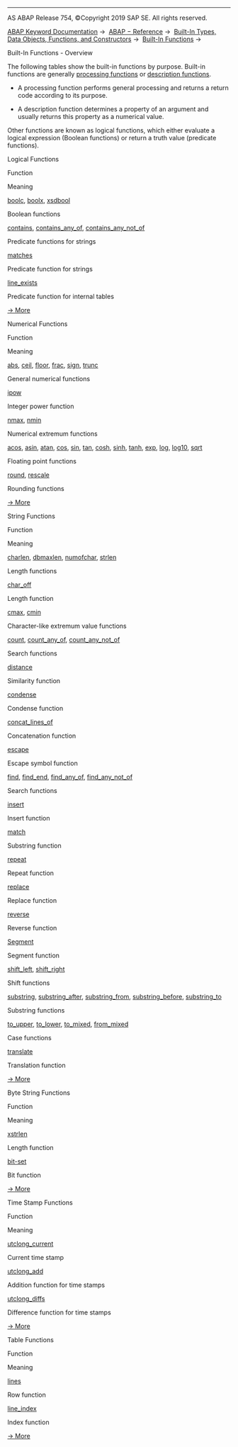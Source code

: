   

* * *

AS ABAP Release 754, ©Copyright 2019 SAP SE. All rights reserved.

[ABAP Keyword Documentation](https://help.sap.com/doc/abapdocu_754_index_htm/7.54/en-US/abenabap.htm) →  [ABAP − Reference](https://help.sap.com/doc/abapdocu_754_index_htm/7.54/en-US/abenabap_reference.htm) →  [Built-In Types, Data Objects, Functions, and Constructors](https://help.sap.com/doc/abapdocu_754_index_htm/7.54/en-US/abenbuilt_in.htm) →  [Built-In Functions](https://help.sap.com/doc/abapdocu_754_index_htm/7.54/en-US/abenbuilt_in_functions.htm) → 

Built-In Functions - Overview

The following tables show the built-in functions by purpose. Built-in functions are generally [processing functions](https://help.sap.com/doc/abapdocu_754_index_htm/7.54/en-US/abenprocess_function_glosry.htm "Glossary Entry") or [description functions](https://help.sap.com/doc/abapdocu_754_index_htm/7.54/en-US/abendescription_function_glosry.htm "Glossary Entry").

-   A processing function performs general processing and returns a return code according to its purpose.

-   A description function determines a property of an argument and usually returns this property as a numerical value.

Other functions are known as logical functions, which either evaluate a logical expression (Boolean functions) or return a truth value (predicate functions).

Logical Functions

Function

Meaning

[boolc](https://help.sap.com/doc/abapdocu_754_index_htm/7.54/en-US/abenboole_functions.htm), [boolx](https://help.sap.com/doc/abapdocu_754_index_htm/7.54/en-US/abenboole_functions.htm), [xsdbool](https://help.sap.com/doc/abapdocu_754_index_htm/7.54/en-US/abenboole_functions.htm)

Boolean functions

[contains](https://help.sap.com/doc/abapdocu_754_index_htm/7.54/en-US/abencontains_functions.htm), [contains\_any\_of](https://help.sap.com/doc/abapdocu_754_index_htm/7.54/en-US/abencontains_functions.htm), [contains\_any\_not\_of](https://help.sap.com/doc/abapdocu_754_index_htm/7.54/en-US/abencontains_functions.htm)

Predicate functions for strings

[matches](https://help.sap.com/doc/abapdocu_754_index_htm/7.54/en-US/abenmatches_functions.htm)

Predicate function for strings

[line\_exists](https://help.sap.com/doc/abapdocu_754_index_htm/7.54/en-US/abenline_exists_function.htm)

Predicate function for internal tables

[→ More](https://help.sap.com/doc/abapdocu_754_index_htm/7.54/en-US/abenlogic_functions.htm)

Numerical Functions

Function

Meaning

[abs](https://help.sap.com/doc/abapdocu_754_index_htm/7.54/en-US/abennumerical_functions.htm), [ceil](https://help.sap.com/doc/abapdocu_754_index_htm/7.54/en-US/abennumerical_functions.htm), [floor](https://help.sap.com/doc/abapdocu_754_index_htm/7.54/en-US/abennumerical_functions.htm), [frac](https://help.sap.com/doc/abapdocu_754_index_htm/7.54/en-US/abennumerical_functions.htm), [sign](https://help.sap.com/doc/abapdocu_754_index_htm/7.54/en-US/abennumerical_functions.htm), [trunc](https://help.sap.com/doc/abapdocu_754_index_htm/7.54/en-US/abennumerical_functions.htm)

General numerical functions

[ipow](https://help.sap.com/doc/abapdocu_754_index_htm/7.54/en-US/abenpower_function.htm)

Integer power function

[nmax](https://help.sap.com/doc/abapdocu_754_index_htm/7.54/en-US/abennmax_nmin_functions.htm), [nmin](https://help.sap.com/doc/abapdocu_754_index_htm/7.54/en-US/abennmax_nmin_functions.htm)

Numerical extremum functions

[acos](https://help.sap.com/doc/abapdocu_754_index_htm/7.54/en-US/abenfloating_point_functions.htm), [asin](https://help.sap.com/doc/abapdocu_754_index_htm/7.54/en-US/abenfloating_point_functions.htm), [atan](https://help.sap.com/doc/abapdocu_754_index_htm/7.54/en-US/abenfloating_point_functions.htm), [cos](https://help.sap.com/doc/abapdocu_754_index_htm/7.54/en-US/abenfloating_point_functions.htm), [sin](https://help.sap.com/doc/abapdocu_754_index_htm/7.54/en-US/abenfloating_point_functions.htm), [tan](https://help.sap.com/doc/abapdocu_754_index_htm/7.54/en-US/abenfloating_point_functions.htm), [cosh](https://help.sap.com/doc/abapdocu_754_index_htm/7.54/en-US/abenfloating_point_functions.htm), [sinh](https://help.sap.com/doc/abapdocu_754_index_htm/7.54/en-US/abenfloating_point_functions.htm), [tanh](https://help.sap.com/doc/abapdocu_754_index_htm/7.54/en-US/abenfloating_point_functions.htm), [exp](https://help.sap.com/doc/abapdocu_754_index_htm/7.54/en-US/abenfloating_point_functions.htm), [log](https://help.sap.com/doc/abapdocu_754_index_htm/7.54/en-US/abenfloating_point_functions.htm), [log10](https://help.sap.com/doc/abapdocu_754_index_htm/7.54/en-US/abenfloating_point_functions.htm), [sqrt](https://help.sap.com/doc/abapdocu_754_index_htm/7.54/en-US/abenfloating_point_functions.htm)

Floating point functions

[round](https://help.sap.com/doc/abapdocu_754_index_htm/7.54/en-US/abendec_floating_point_functions.htm), [rescale](https://help.sap.com/doc/abapdocu_754_index_htm/7.54/en-US/abendec_floating_point_functions.htm)

Rounding functions

[→ More](https://help.sap.com/doc/abapdocu_754_index_htm/7.54/en-US/abenmathematical_functions.htm)

String Functions

Function

Meaning

[charlen](https://help.sap.com/doc/abapdocu_754_index_htm/7.54/en-US/abenlength_functions.htm), [dbmaxlen](https://help.sap.com/doc/abapdocu_754_index_htm/7.54/en-US/abenlength_functions.htm), [numofchar](https://help.sap.com/doc/abapdocu_754_index_htm/7.54/en-US/abenlength_functions.htm), [strlen](https://help.sap.com/doc/abapdocu_754_index_htm/7.54/en-US/abenlength_functions.htm)

Length functions

[char\_off](https://help.sap.com/doc/abapdocu_754_index_htm/7.54/en-US/abenlength_functions_args.htm)

Length function

[cmax](https://help.sap.com/doc/abapdocu_754_index_htm/7.54/en-US/abencmax_cmin_functions.htm), [cmin](https://help.sap.com/doc/abapdocu_754_index_htm/7.54/en-US/abencmax_cmin_functions.htm)

Character-like extremum value functions

[count](https://help.sap.com/doc/abapdocu_754_index_htm/7.54/en-US/abencount_functions.htm), [count\_any\_of](https://help.sap.com/doc/abapdocu_754_index_htm/7.54/en-US/abencount_functions.htm), [count\_any\_not\_of](https://help.sap.com/doc/abapdocu_754_index_htm/7.54/en-US/abencount_functions.htm)

Search functions

[distance](https://help.sap.com/doc/abapdocu_754_index_htm/7.54/en-US/abendistance_functions.htm)

Similarity function

[condense](https://help.sap.com/doc/abapdocu_754_index_htm/7.54/en-US/abencondense_functions.htm)

Condense function

[concat\_lines\_of](https://help.sap.com/doc/abapdocu_754_index_htm/7.54/en-US/abenconcatenation_functions.htm)

Concatenation function

[escape](https://help.sap.com/doc/abapdocu_754_index_htm/7.54/en-US/abenescape_functions.htm)

Escape symbol function

[find](https://help.sap.com/doc/abapdocu_754_index_htm/7.54/en-US/abensearch_functions.htm), [find\_end](https://help.sap.com/doc/abapdocu_754_index_htm/7.54/en-US/abensearch_functions.htm), [find\_any\_of](https://help.sap.com/doc/abapdocu_754_index_htm/7.54/en-US/abensearch_functions.htm), [find\_any\_not\_of](https://help.sap.com/doc/abapdocu_754_index_htm/7.54/en-US/abensearch_functions.htm)

Search functions

[insert](https://help.sap.com/doc/abapdocu_754_index_htm/7.54/en-US/abeninsert_functions.htm)

Insert function

[match](https://help.sap.com/doc/abapdocu_754_index_htm/7.54/en-US/abenmatch_functions.htm)

Substring function

[repeat](https://help.sap.com/doc/abapdocu_754_index_htm/7.54/en-US/abenrepeat_functions.htm)

Repeat function

[replace](https://help.sap.com/doc/abapdocu_754_index_htm/7.54/en-US/abenreplace_functions.htm)

Replace function

[reverse](https://help.sap.com/doc/abapdocu_754_index_htm/7.54/en-US/abenreverse_functions.htm)

Reverse function

[Segment](https://help.sap.com/doc/abapdocu_754_index_htm/7.54/en-US/abensegment_functions.htm)

Segment function

[shift\_left](https://help.sap.com/doc/abapdocu_754_index_htm/7.54/en-US/abenshift_functions.htm), [shift\_right](https://help.sap.com/doc/abapdocu_754_index_htm/7.54/en-US/abenshift_functions.htm)

Shift functions

[substring](https://help.sap.com/doc/abapdocu_754_index_htm/7.54/en-US/abensubstring_functions.htm), [substring\_after](https://help.sap.com/doc/abapdocu_754_index_htm/7.54/en-US/abensubstring_functions.htm), [substring\_from](https://help.sap.com/doc/abapdocu_754_index_htm/7.54/en-US/abensubstring_functions.htm), [substring\_before](https://help.sap.com/doc/abapdocu_754_index_htm/7.54/en-US/abensubstring_functions.htm), [substring\_to](https://help.sap.com/doc/abapdocu_754_index_htm/7.54/en-US/abensubstring_functions.htm)

Substring functions

[to\_upper](https://help.sap.com/doc/abapdocu_754_index_htm/7.54/en-US/abencase_functions.htm), [to\_lower](https://help.sap.com/doc/abapdocu_754_index_htm/7.54/en-US/abencase_functions.htm), [to\_mixed](https://help.sap.com/doc/abapdocu_754_index_htm/7.54/en-US/abencase_functions.htm), [from\_mixed](https://help.sap.com/doc/abapdocu_754_index_htm/7.54/en-US/abencase_functions.htm)

Case functions

[translate](https://help.sap.com/doc/abapdocu_754_index_htm/7.54/en-US/abentranslate_functions.htm)

Translation function

[→ More](https://help.sap.com/doc/abapdocu_754_index_htm/7.54/en-US/abenstring_functions.htm)

Byte String Functions

Function

Meaning

[xstrlen](https://help.sap.com/doc/abapdocu_754_index_htm/7.54/en-US/abendescriptive_functions_binary.htm)

Length function

[bit-set](https://help.sap.com/doc/abapdocu_754_index_htm/7.54/en-US/abenbit_functions.htm)

Bit function

[→ More](https://help.sap.com/doc/abapdocu_754_index_htm/7.54/en-US/abenbinary_functions.htm)

Time Stamp Functions

Function

Meaning

[utclong\_current](https://help.sap.com/doc/abapdocu_754_index_htm/7.54/en-US/abenutclong_current.htm)

Current time stamp

[utclong\_add](https://help.sap.com/doc/abapdocu_754_index_htm/7.54/en-US/abenutclong_add.htm)

Addition function for time stamps

[utclong\_diffs](https://help.sap.com/doc/abapdocu_754_index_htm/7.54/en-US/abenutclong_diff.htm)

Difference function for time stamps

[→ More](https://help.sap.com/doc/abapdocu_754_index_htm/7.54/en-US/abentimestamp_functions.htm)

Table Functions

Function

Meaning

[lines](https://help.sap.com/doc/abapdocu_754_index_htm/7.54/en-US/abendescriptive_functions_table.htm)

Row function

[line\_index](https://help.sap.com/doc/abapdocu_754_index_htm/7.54/en-US/abenline_index_function.htm)

Index function

[→ More](https://help.sap.com/doc/abapdocu_754_index_htm/7.54/en-US/abentable_functions.htm)